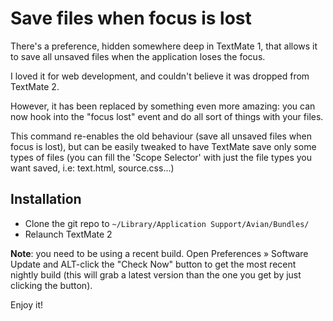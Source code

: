 # Save files when focus is lost

There's a preference, hidden somewhere deep in TextMate 1, that allows it to save all unsaved files when the application loses the focus.

I loved it for web development, and couldn't believe it was dropped from TextMate 2.

However, it has been replaced by something even more amazing: you can now hook into the "focus lost" event and do all sort of things with your files.

This command re-enables the old behaviour (save all unsaved files when focus is lost), but can be easily tweaked to have TextMate save only some types of files (you can fill the 'Scope Selector' with just the file types you want saved, i.e: text.html, source.css...)


## Installation

- Clone the git repo to  `~/Library/Application Support/Avian/Bundles/`
- Relaunch TextMate 2

**Note**: you need to be using a recent build. Open Preferences » Software Update and ALT-click the "Check Now" button to get the most recent nightly build (this will grab a latest version than the one you get by just clicking the button).


Enjoy it!
